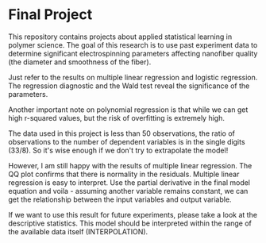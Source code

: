 # Final Project

This repository contains projects about applied statistical learning in polymer science. The goal of this research is to use past experiment data to determine significant electrospinning parameters affecting nanofiber quality (the diameter and smoothness of the fiber).

Just refer to the results on multiple linear regression and logistic regression. The regression diagnostic and the Wald test reveal the significance of the parameters.

Another important note on polynomial regression is that while we can get high r-squared values, but the risk of overfitting is extremely high. 

The data used in this project is less than 50 observations, the ratio of observations to the number of dependent variables is in the single digits (33/8). So it's wise enough if we don't try to extrapolate the model!
 
However, I am still happy with the results of multiple linear regression. The QQ plot confirms that there is normality in the residuals. Multiple linear regression is easy to interpret. Use the partial derivative in the final model equation and voila - assuming another variable remains constant, we can get the relationship between the input variables and output variable.

If we want to use this result for future experiments, please take a look at the descriptive statistics. This model should be interpreted within the range of the available data itself (INTERPOLATION).
